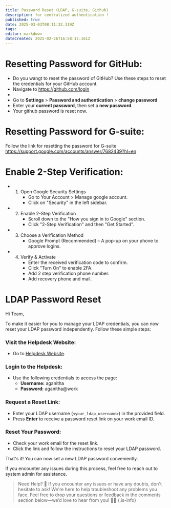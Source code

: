 ```yaml
---
title: Password Reset (LDAP, G-suite, Github)
description: for centralized authentication !
published: true
date: 2025-03-03T08:11:32.319Z
tags: 
editor: markdown
dateCreated: 2025-02-26T16:58:17.161Z
---
```


# Resetting Password for GitHub:
* Do you wangt to reset the password of GitHub? Use these steps to reset the credentials for your GitHub account. 
* Navigate to https://github.com/login
* 
* Go to **Settings** > **Password and authentication** > **change password**
* Enter your **current password**, then set a **new password**.
* Your github password is reset now.

# Resetting Password for G-suite:
Follow the link for resetting the password for G-suite
https://support.google.com/accounts/answer/7682439?hl=en

# Enable 2-Step Verification:
* 1. Open Google Security Settings
     * Go to Your Account > Manage google account.
     * Click on "Security" in the left sidebar.
* 2. Enable 2-Step Verification
     * Scroll down to the "How you sign in to Google" section.
     * Click "2-Step Verification" and then "Get Started".
* 3. Choose a Verification Method
     * Google Prompt (Recommended) – A pop-up on your phone to approve logins.
* 4. Verify & Activate
     * Enter the received verification code to confirm.
     * Click "Turn On" to enable 2FA.
     * Add 2 step verification phone number.
     * Add recovery phone and mail. 


# LDAP Password Reset
Hi Team,

To make it easier for you to manage your LDAP credentials, you can now reset your LDAP password independently. Follow these simple steps:

### Visit the Helpdesk Website:
- Go to [Helpdesk Website](https://helpdesk.svc.aganitha.ai/).

### Login to the Helpdesk:
- Use the following credentials to access the page:
  - **Username:** aganitha  
  - **Password:** aganitha@work  

### Request a Reset Link:
- Enter your LDAP username (`<your_ldap_username>`) in the provided field.
- Press **Enter** to receive a password reset link on your work email ID.

### Reset Your Password:
- Check your work email for the reset link.
- Click the link and follow the instructions to reset your LDAP password.

That's it! You can now set a new LDAP password conveniently.

If you encounter any issues during this process, feel free to reach out to system admin for assistance.
> Need Help? 🚀 If you encounter any issues or have any doubts, don't hesitate to ask! We're here to help troubleshoot any problems you face. Feel free to drop your questions or feedback in the comments section below—we’d love to hear from you! 💬✨
{.is-info}

